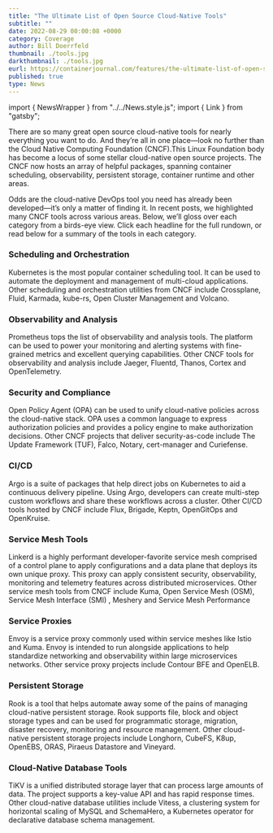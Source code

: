 ```yaml
---
title: "The Ultimate List of Open Source Cloud-Native Tools"
subtitle: ""
date: 2022-08-29 00:00:08 +0000
category: Coverage
author: Bill Doerrfeld
thumbnail: ./tools.jpg
darkthumbnail: ./tools.jpg
eurl: https://containerjournal.com/features/the-ultimate-list-of-open-source-cloud-native-tools/
published: true
type: News
---
```


import { NewsWrapper } from "../../News.style.js";
import { Link } from "gatsby";

<NewsWrapper>

<div className="test">

There are so many great open source cloud-native tools for nearly everything you want to do.
And they’re all in one place—look no further than the Cloud Native Computing Foundation (CNCF).This Linux Foundation body has become a locus of some stellar cloud-native open source projects. The CNCF now hosts an array of helpful packages, spanning container scheduling, observability, persistent storage, container runtime and other areas.

Odds are the cloud-native DevOps tool you need has already been developed—it’s only a matter of finding it. In recent posts, we highlighted many CNCF tools across various areas. Below, we’ll gloss over each category from a birds-eye view. Click each headline for the full rundown, or read below for a summary of the tools in each category.

<h3>Scheduling and Orchestration</h3>
Kubernetes is the most popular container scheduling tool. It can be used to automate the deployment and management of multi-cloud applications. Other scheduling and orchestration utilities from CNCF include Crossplane, Fluid, Karmada, kube-rs, Open Cluster Management and Volcano.

<h3>Observability and Analysis</h3>
Prometheus tops the list of observability and analysis tools. The platform can be used to power your monitoring and alerting systems with fine-grained metrics and excellent querying capabilities. Other CNCF tools for observability and analysis include Jaeger, Fluentd, Thanos, Cortex and OpenTelemetry.

<h3>Security and Compliance</h3>
Open Policy Agent (OPA) can be used to unify cloud-native policies across the cloud-native stack. OPA uses a common language to express authorization policies and provides a policy engine to make authorization decisions. Other CNCF projects that deliver security-as-code include The Update Framework (TUF), Falco, Notary, cert-manager and Curiefense.

<h3>CI/CD</h3>
Argo is a suite of packages that help direct jobs on Kubernetes to aid a continuous delivery pipeline. Using Argo, developers can create multi-step custom workflows and share these workflows across a cluster. Other CI/CD tools hosted by CNCF include Flux, Brigade, Keptn, OpenGitOps and OpenKruise.
<h3>Service Mesh Tools</h3>
Linkerd is a highly performant developer-favorite service mesh comprised of a control plane to apply configurations and a data plane that deploys its own unique proxy. This proxy can apply consistent security, observability, monitoring and telemetry features across distributed microservices. Other service mesh tools from CNCF include Kuma, Open Service Mesh (OSM), <Link to="/projects/service-mesh-interface-conformance">Service Mesh Interface (SMI) </Link> , <Link to="/meshery">Meshery</Link> and <Link to="/projects/service-mesh-performance">Service Mesh Performance</Link>

<h3>Service Proxies</h3>
Envoy is a service proxy commonly used within service meshes like Istio and Kuma. Envoy is intended to run alongside applications to help standardize networking and observability within large microservices networks. Other service proxy projects include Contour BFE and OpenELB.

<h3>Persistent Storage</h3>
Rook is a tool that helps automate away some of the pains of managing cloud-native persistent storage. Rook supports file, block and object storage types and can be used for programmatic storage, migration, disaster recovery, monitoring and resource management. Other cloud-native persistent storage projects include Longhorn, CubeFS, K8up, OpenEBS, ORAS, Piraeus Datastore and Vineyard.

<h3>Cloud-Native Database Tools</h3>
TiKV is a unified distributed storage layer that can process large amounts of data. The project supports a key-value API and has rapid response times. Other cloud-native database utilities include Vitess, a clustering system for horizontal scaling of MySQL and SchemaHero, a Kubernetes operator for declarative database schema management.

</div>

</NewsWrapper>
